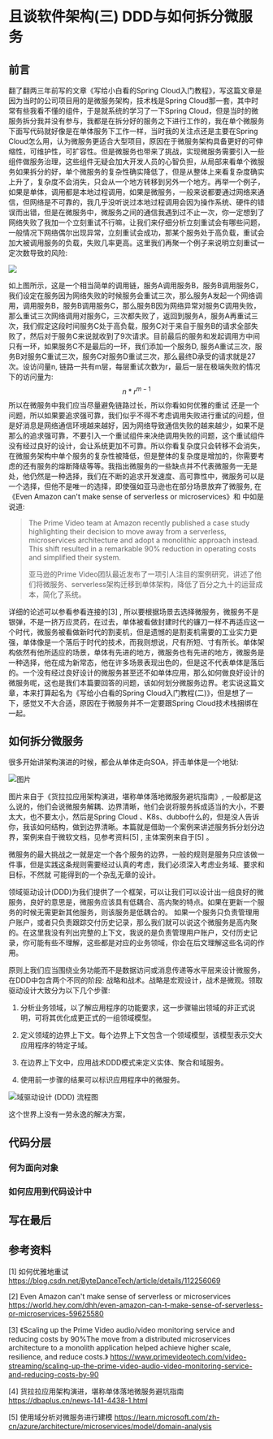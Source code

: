 # 且谈软件架构(三)  DDD与如何拆分微服务



## 前言

翻了翻两三年前写的文章《写给小白看的Spring Cloud入门教程》，写这篇文章是因为当时的公司项目用的是微服务架构，技术栈是Spring Cloud那一套，其中时常有些我看不懂的组件，于是就系统的学习了一下Spring Cloud，但是当时的微服务拆分我并没有参与，我都是在拆分好的服务之下进行工作的，我在单个微服务下面写代码就好像是在单体服务下工作一样，当时我的关注点还是主要在Spring Cloud怎么用，认为微服务更适合大型项目，原因在于微服务架构具备更好的可伸缩性，可维护性，可扩容性。但是微服务也带来了挑战，实现微服务需要引入一些组件做服务治理，这些组件无疑会加大开发人员的心智负担，从局部来看单个微服务如果拆分的好，单个微服务的复杂性确实降低了，但是从整体上来看复杂度确实上升了，复杂度不会消失，只会从一个地方转移到另外一个地方。再举一个例子，如果是单体，调用都是本地过程调用，如果是微服务，一般来说都要通过网络来通信，但网络是不可靠的，我几乎没听说过本地过程调用会因为操作系统、硬件的错误而出错，但是在微服务中，微服务之间的通信我遇到过不止一次，你一定想到了网络失败了我加一个立刻重试不行嘛，让我们来仔细分析立刻重试会有哪些问题，一般情况下网络偶尔出现异常，立刻重试会成功，那某个服务处于高负载，重试会加大被调用服务的负载，失败几率更高。这里我们再聚一个例子来说明立刻重试一定次数导致的风险: 

![](https://a.a2k6.com/gerald/i/2023/08/15/3gitz.png)



如上图所示，这是一个相当简单的调用链，服务A调用服务B，服务B调用服务C，我们设定在服务因为网络失败的时候服务会重试三次，那么服务A发起一个网络调用，调用服务B，服务B调用服务C，那么服务B因为网络异常对服务C调用失败，那么重试三次网络调用对服务C，三次都失败了，返回到服务A，服务A再重试三次，我们假定这段时间服务C处于高负载，服务C对于来自于服务B的请求全部失败了，然后对于服务C来说就收到了9次请求。目前最后的服务和发起调用方中间只有一环，如果服务C不是最后的一环，我们添加一个服务D, 服务A重试三次，服务B对服务C重试三次，服务C对服务D重试三次，那么最终D承受的请求就是27次。设访问量n, 链路一共有m层，每层重试次数为r，最后一层在极端失败的情况下的访问量为:
$$
n * r^{m-1}
$$
所以在微服务中我们应当尽量避免链路过长，所以你看如何优雅的重试 还是一个问题，所以如果要追求强可靠，我们似乎不得不考虑调用失败进行重试的问题，但是好消息是网络通信环境越来越好，因为网络导致通信失败的越来越少，如果不是那么的追求强可靠，不要引入一个重试组件来决绝调用失败的问题，这个重试组件没有经过良好的设计，会让系统更加不可靠。所以你看复杂度只会转移不会消失，在微服务架构中单个服务的复杂性被降低，但是整体的复杂度是增加的，你需要考虑的还有服务的熔断降级等等。我指出微服务的一些缺点并不代表微服务一无是处，他仍然是一种选择，我们在不断的追求开发速度、高可靠性中，微服务可以是一个选择，但他不是唯一的选择，即使强如亚马逊也在部分场景放弃了微服务, 在《Even Amazon can't make sense of serverless or microservices》和 中如是说道:

> The Prime Video team at Amazon recently published a case study highlighting their decision to move away from a serverless, microservices architecture and adopt a monolithic approach instead. This shift resulted in a remarkable 90% reduction in operating costs and simplified their system. 
>
> 亚马逊的Prime Video团队最近发布了一项引人注目的案例研究，讲述了他们将微服务、serverless架构迁移到单体架构，降低了百分之九十的运营成本，简化了系统。

详细的论述可以参看参看连接的[3] , 所以要根据场景去选择微服务，微服务不是银弹，不是一挤万应灵药，在过去，单体被看做封建时代的镰刀一样不再适应这一个时代，微服务被看做新时代的割麦机，但是遗憾的是割麦机需要的工业实力更强，单体像是一个落后于时代的技术，而我则想说，尺有所短、寸有所长。单体架构依然有他所适应的场景，单体有先进的地方，微服务也有先进的地方，微服务是一种选择，他在成为新常态，他在许多场景表现出色的，但是这不代表单体是落后的。一个没有经过良好设计的微服务甚至还不如单体应用，那么如何做良好设计的微服务呢，这也是我们本篇要回答的问题，该如何划分微服务边界。老实说这篇文章，本来打算起名为《写给小白看的Spring Cloud入门教程(二)》，但是想了一下，感觉又不大合适，原因在于微服务并不一定要跟Spring Cloud技术栈捆绑在一起。

## 如何拆分微服务

很多开始讲架构演进的时候，都会从单体走向SOA，抨击单体是一个地狱:

![图片](https://dbaplus.cn/uploadfile/2022/0429/20220429105046785.jpg)

图片来自于《货拉拉应用架构演进，堪称单体落地微服务避坑指南》, 一般都是这么说的，他们会说微服务解耦、边界清晰，他们会说将服务拆成适当的大小，不要太大，也不要太小，然后是Spring Cloud 、K8s、dubbo什么的，但是没人告诉你，我该如何结构，做到边界清晰。本篇就是借助一个案例来讲述服务拆分划分边界，案例来自于微软文档，见参考资料[5] , 主体案例来自于[5] 。

微服务的最大挑战之一就是定一个各个服务的边界，一般的规则是服务只应该做一件事，但是实践这条规则需要经过认真的考虑，我们必须深入考虑业务域、要求和目标，不然就 可能得到的一个杂乱无章的设计。

领域驱动设计(DDD)为我们提供了一个框架，可以让我们可以设计出一组良好的微服务，良好的意思是，微服务应该具有低耦合、高内聚的特点。如果在更新一个服务的时候无需更新其他服务，则该服务是低耦合的。 如果一个服务只负责管理用户账户，或者只负责跟踪交付历史记录，那么我们就可以说这个微服务是高内聚的。在这里我没有列出完整的上下文，我说的是负责管理用户账户，交付历史记录，你可能有些不理解，这些都是对应的业务领域，你会在后文理解这些名词的作用。

原则上我们应当围绕业务功能而不是数据访问或消息传递等水平层来设计微服务，在DDD中包含两个不同的阶段: 战略和战术。战略是宏观设计，战术是微观。领取驱动设计大致分为以下几个步骤: 

1. 分析业务领域，以了解应用程序的功能要求，这一步骤输出领域的非正式说明，可将其优化成更正式的一组领域模型。

2. 定义领域的边界上下文。每个边界上下文包含一个领域模型，该模型表示交大应用程序的特定子域。

3. 在边界上下文中，应用战术DDD模式来定义实体、聚合和域服务。

4. 使用前一步骤的结果可以标识应用程序中的微服务。

![域驱动设计 (DDD) 流程图](https://learn.microsoft.com/zh-cn/azure/architecture/microservices/images/ddd-process.png)

这个世界上没有一劳永逸的解决方案，



## 代码分层





### 何为面向对象





### 如何应用到代码设计中





## 写在最后





## 参考资料

[1] 如何优雅地重试 https://blog.csdn.net/ByteDanceTech/article/details/112256069

[2]   Even Amazon can't make sense of serverless or microservices  https://world.hey.com/dhh/even-amazon-can-t-make-sense-of-serverless-or-microservices-59625580

[3] 《Scaling up the Prime Video audio/video monitoring service and reducing costs by 90%The move from a distributed microservices architecture to a monolith application helped achieve higher scale, resilience, and reduce costs.》 https://www.primevideotech.com/video-streaming/scaling-up-the-prime-video-audio-video-monitoring-service-and-reducing-costs-by-90

[4] 货拉拉应用架构演进，堪称单体落地微服务避坑指南 https://dbaplus.cn/news-141-4438-1.html

[5] 使用域分析对微服务进行建模 https://learn.microsoft.com/zh-cn/azure/architecture/microservices/model/domain-analysis
